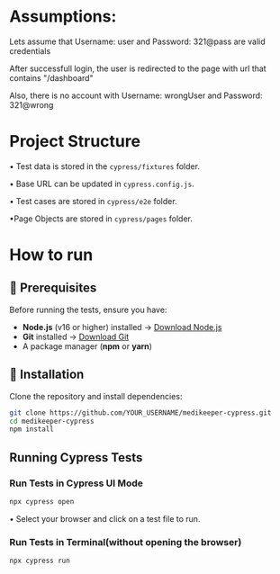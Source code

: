 # **Assumptions:**

Lets assume that Username: user and Password: 321@pass are valid credentials

After successfull login, the user is redirected to the page with url that contains "/dashboard"

Also, there is no account with Username: wrongUser and Password: 321@wrong

# Project Structure

• Test data is stored in the ```cypress/fixtures``` folder.

• Base URL can be updated in ```cypress.config.js```.

• Test cases are stored in ```cypress/e2e``` folder.

•Page Objects are stored in ```cypress/pages``` folder.

# How to run

## 📌 Prerequisites
Before running the tests, ensure you have:
- **Node.js** (v16 or higher) installed → [Download Node.js](https://nodejs.org/)
- **Git** installed → [Download Git](https://git-scm.com/)
- A package manager (**npm** or **yarn**)

## 🚀 Installation
Clone the repository and install dependencies:

```bash
git clone https://github.com/YOUR_USERNAME/medikeeper-cypress.git
cd medikeeper-cypress
npm install
```

## Running Cypress Tests
### Run Tests in Cypress UI Mode

```bash
npx cypress open
```
• Select your browser and click on a test file to run.

### Run Tests in Terminal(without opening the browser)
```bash
npx cypress run
```
